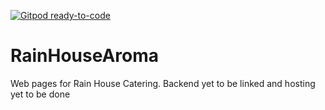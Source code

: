 [![Gitpod ready-to-code](https://img.shields.io/badge/Gitpod-ready--to--code-blue?logo=gitpod)](https://gitpod.io/#https://github.com/nipsalvin/RainHouseAroma)

# RainHouseAroma
Web pages for Rain House Catering. Backend yet to be linked and hosting yet to be done 
